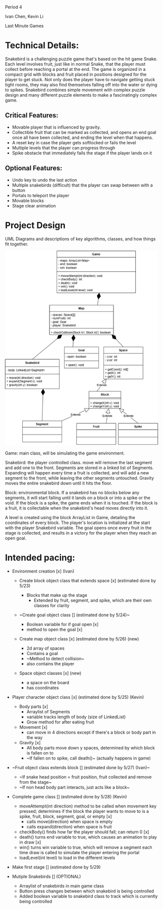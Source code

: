 Period 4

Ivan Chen, Kevin Li

Last Minute Games

# Technical Details:

Snakebird is a challenging puzzle game that's based on the hit game Snake. Each level involves fruit, just like in normal Snake, that the player must collect before reaching a portal at the end. The game is organized in a compact grid with blocks and fruit placed in positions designed for the player to get stuck. Not only does the player have to navigate getting stuck tight rooms, they may also find themselves falling off into the water or dying to spikes. Snakebird combines simple movement with complex puzzle design and many different puzzle elements to make a fascinatingly complex game.

## Critical Features:
- Movable player that is influenced by gravity.
- Collectible fruit that can be marked as collected, and opens an end goal once all have been collected, and ending the level when that happens.
- A reset key in case the player gets softlocked or fails the level
- Multiple levels that the player can progress through
- Spike obstacle that immediately fails the stage if the player lands on it

## Optional Features:
- Undo key to undo the last action
- Multiple snakebirds (difficult) that the player can swap between with a button
- Portals to teleport the player
- Movable blocks
- Stage clear animation

# Project Design

UML Diagrams and descriptions of key algorithms, classes, and how things fit together.

![UML diagram](uml.jpg?raw=true "uml diagram")

Game: main class, will be simulating the game environment.

Snakebird: the player controlled class. move will remove the last segment and add one to the front. Segments are stored in a linked list of Segments. Expanding will happen every time a fruit is collected, and will add a new segment to the front, while leaving the other segments untouched. Gravity moves the entire snakebird down until it hits the floor.

Block: environmental block. If a snakebird has no blocks below any segments, it will start falling until it lands on a block or into a spike or the void. If the block is a spike, the game ends when it is touched. If the block is a fruit, it is collectable when the snakebird's head moves directly into it.

A level is created using the block ArrayList in Game, detailing the coordinates of every block. The player's location is initialized at the start with the player Snakebird variable. The goal opens once every fruit in the stage is collected, and results in a victory for the player when they reach an open goal.

# Intended pacing:

* Environment creation [x] (Ivan)
  * Create block object class that extends space [x] (estimated done by 5/23)
    * Blocks that make up the stage
      * Extended by fruit, segment, and spike, which are their own classes for clarity

  * ~Create goal object class [] (estimated done by 5/24)~
    * Boolean variable for if goal open [x]
    * method to open the goal [x]
  * Create map object class [x] (estimated done by 5/26) (new)
    * 2d array of spaces
    * Contains a goal
    * ~Method to detect collision~
    * also contains the player
  * Space object classes [x] (new)
    * a space on the board
    * has coordinates

* Player character object class [x] (estimated done by 5/25) (Kevin)
  * Body parts [x]
    * Arraylist of Segments
    * variable tracks length of body (size of LinkedList)
    * Grow method for after eating fruit
  * Movement [x]
    * can move in 4 directions except if there's a block or body part in the way
  * Gravity [x]
    * All body parts move down y spaces, determined by which block is fallen on to
    * ~If fallen on to spike, call death()~ (actually happens in game)

* ~Fruit object class extends block [] (estimated done by 5/27) (Ivan)~
  * ~If snake head position = fruit position, fruit collected and remove from the stage~
  * ~If non head body part interacts, just acts like a block~

* Complete game class [] (estimated done by 5/28) (Kevin)
  * moveAttempt(int direction) method to be called when movement key pressed; determines if the block the player wants to move to is a spike, fruit, block, segment, goal, or empty [x]
    * calls move(direction) when space is empty
    * calls expand(direction) when space is fruit
  * checkBody() finds how far the player should fall; can return 0 [x]
  * death() turns end variable to true, which causes an animation to play in draw [x]
  * win() turns win variable to true, which will remove a segment each time draw is called to simulate the player entering the portal
  * loadLevel(int level) to load in the different levels

* Make first stage [] (estimated done by 5/29)

* Mutiple Snakebirds [] (OPTIONAL)
  * Arraylist of snakebirds in main game class
  * Button press changes between which snakebird is being controlled
  * Added boolean variable to snakebird class to track which is currently being controlled

